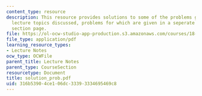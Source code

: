 ```yaml
---
content_type: resource
description: This resource provides solutions to some of the problems given for the
  lecture topics discussed, problems for which are given in a seperate file on the
  section page.
file: https://ol-ocw-studio-app-production.s3.amazonaws.com/courses/18-155-differential-analysis-fall-2004/316b53904ce106dc33393334695469c8_solution_prob.pdf
file_type: application/pdf
learning_resource_types:
- Lecture Notes
ocw_type: OCWFile
parent_title: Lecture Notes
parent_type: CourseSection
resourcetype: Document
title: solution_prob.pdf
uid: 316b5390-4ce1-06dc-3339-3334695469c8
---
```

